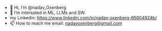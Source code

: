 - 👋 Hi, I’m @nadav_Oxenberg
- 👀 I’m interested in ML, LLMs and SW. 
- my Linkedin: https://www.linkedin.com/in/nadav-oxenberg-65604924b/
- 📫 How to reach me email: nadavoxenberg@gmail.com

<!---
nadavox/nadavox is a ✨ special ✨ repository because its `README.md` (this file) appears on your GitHub profile.
You can click the Preview link to take a look at your changes.
--->
